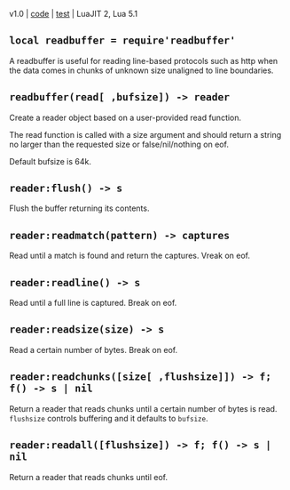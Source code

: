 v1.0 | [code](http://code.google.com/p/lua-files/source/browse/readbuffer.lua) | [test](http://code.google.com/p/lua-files/source/browse/readbuffer_test.lua) | LuaJIT 2, Lua 5.1

## `local readbuffer = require'readbuffer'` ##

A readbuffer is useful for reading line-based protocols such as http when the data comes in chunks of unknown size unaligned to line boundaries.

## `readbuffer(read[ ,bufsize]) -> reader` ##

Create a reader object based on a user-provided read function.

The read function is called with a size argument and should return a string no larger than the requested size or false/nil/nothing on eof.

Default bufsize is 64k.

## `reader:flush() -> s` ##

Flush the buffer returning its contents.

## `reader:readmatch(pattern) -> captures` ##

Read until a match is found and return the captures. Vreak on eof.

## `reader:readline() -> s` ##

Read until a full line is captured. Break on eof.

## `reader:readsize(size) -> s` ##

Read a certain number of bytes. Break on eof.

## `reader:readchunks([size[ ,flushsize]]) -> f; f() -> s | nil` ##

Return a reader that reads chunks until a certain number of bytes is read. `flushsize` controls buffering and it defaults to `bufsize`.

## `reader:readall([flushsize]) -> f; f() -> s | nil` ##

Return a reader that reads chunks until eof.
